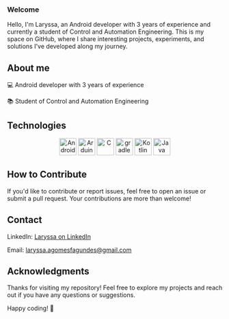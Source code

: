 ### Welcome

Hello, I'm Laryssa, an Android developer with 3 years of experience and currently a student of Control and Automation Engineering. This is my space on GitHub, where I share interesting projects, experiments, and solutions I've developed along my journey.

## About me 
💻 Android developer with 3 years of experience

📚 Student of Control and Automation Engineering

## Technologies
<div align="center"   >
  <img height="40" weight="50" alt="Android" src="https://cdn.jsdelivr.net/gh/devicons/devicon/icons/android/android-original.svg" />
  <img height="40" weight="50" alt="Arduino" src="https://cdn.jsdelivr.net/gh/devicons/devicon/icons/arduino/arduino-original-wordmark.svg" />
  <img height="40" weight="50" alt = "C" src="https://cdn.jsdelivr.net/gh/devicons/devicon/icons/c/c-original.svg" />
  <img height="40" weight="50" alt="gradle" src="https://cdn.jsdelivr.net/gh/devicons/devicon/icons/gradle/gradle-plain.svg" />
  <img height="40" weight="50" alt="Kotlin" src="https://cdn.jsdelivr.net/gh/devicons/devicon/icons/kotlin/kotlin-original.svg" />
  <img height="40" weight="50" alt="Java" src="https://cdn.jsdelivr.net/gh/devicons/devicon/icons/java/java-original.svg" />

</div>
           
          

## How to Contribute
If you'd like to contribute or report issues, feel free to open an issue or submit a pull request. Your contributions are more than welcome!

## Contact
LinkedIn: [Laryssa on LinkedIn](https://www.linkedin.com/in/laryssa-gomes-504b791a1/)

Email: laryssa.agomesfagundes@gmail.com

## Acknowledgments
Thanks for visiting my repository! Feel free to explore my projects and reach out if you have any questions or suggestions.

Happy coding! 🚀
